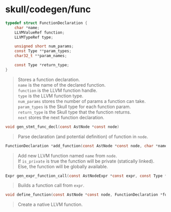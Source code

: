 # skull/codegen/func

```c
typedef struct FunctionDeclaration {
	char *name;
	LLVMValueRef function;
	LLVMTypeRef type;

	unsigned short num_params;
	const Type **param_types;
	char32_t **param_names;

	const Type *return_type;
}
```

> Stores a function declaration.
> \
> `name` is the name of the declared function.
> \
> `function` is the LLVM function handle.
> \
> `type` is the LLVM function type.
> \
> `num_params` stores the number of params a function can take.
> \
> `param_types` is the Skull type for each function param.
> \
> `return_type` is the Skull type that the function returns.
> \
> `next` stores the next function declaration.

```c
void gen_stmt_func_decl(const AstNode *const node)
```

> Parse declaration (and potential definition) of function in `node`.

```c
FunctionDeclaration *add_function(const AstNode *const node, char *name, bool is_private)
```

> Add new LLVM function named `name` from `node`.
> \
> If `is_private` is true the function will be private (statically linked).
> \
> Else, the function will be globally available.

```c
Expr gen_expr_function_call(const AstNodeExpr *const expr, const Type *const type)
```

> Builds a function call from `expr`.

```c
void define_function(const AstNode *const node, FunctionDeclaration *func)
```

> Create a native LLVM function.

